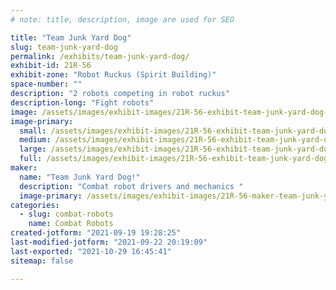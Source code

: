 ```yaml
---
# note: title, description, image are used for SEO

title: "Team Junk Yard Dog"
slug: team-junk-yard-dog
permalink: /exhibits/team-junk-yard-dog/
exhibit-id: 21R-56
exhibit-zone: "Robot Ruckus (Spirit Building)"
space-number: ""
description: "2 robots competing in robot ruckus"
description-long: "Fight robots"
image: /assets/images/exhibit-images/21R-56-exhibit-team-junk-yard-dog-43-20210919-192546-9173-large.jpg
image-primary: 
  small: /assets/images/exhibit-images/21R-56-exhibit-team-junk-yard-dog-43-20210919-192546-9173-small.jpg
  medium: /assets/images/exhibit-images/21R-56-exhibit-team-junk-yard-dog-43-20210919-192546-9173-medium.jpg
  large: /assets/images/exhibit-images/21R-56-exhibit-team-junk-yard-dog-43-20210919-192546-9173-large.jpg
  full: /assets/images/exhibit-images/21R-56-exhibit-team-junk-yard-dog-43-20210919-192546-9173-full.jpg
maker: 
  name: "Team Junk Yard Dog!"
  description: "Combat robot drivers and mechanics "
  image-primary: /assets/images/exhibit-images/21R-56-maker-team-junk-yard-dog-20210919-192546-medium.jpg
categories: 
  - slug: combat-robots
    name: Combat Robots
created-jotform: "2021-09-19 19:28:25"
last-modified-jotform: "2021-09-22 20:19:09"
last-exported: "2021-10-29 16:45:41"
sitemap: false

---
```

